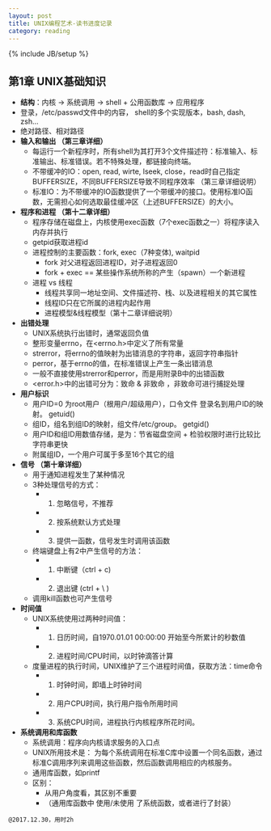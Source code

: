 ```yaml
---
layout: post
title: UNIX编程艺术-读书进度记录
category: reading
---
```

{% include JB/setup %}

## 第1章 UNIX基础知识 
- **结构**：内核 -> 系统调用 -> shell + 公用函数库 -> 应用程序
- 登录，/etc/passwd文件中的内容， shell的多个实现版本，bash, dash, zsh…
- 绝对路径、相对路径
- **输入和输出 （第三章详细）**
    - 每运行一个新程序时，所有shell为其打开3个文件描述符：标准输入、标准输出、标准错误。若不特殊处理，都链接向终端。
    - 不带缓冲的IO：open, read, wirte, lseek, close，read时自己指定BUFFERSIZE，不同BUFFERSIZE导致不同程序效率 （第三章详细说明）
    - 标准IO：为不带缓冲的IO函数提供了一个带缓冲的接口。使用标准IO函数，无需担心如何选取最佳缓冲区（上述BUFFERSIZE）的大小。
- **程序和进程 （第十二章详细）**
    - 程序存储在磁盘上，内核使用exec函数（7个exec函数之一）将程序读入内存并执行
    - getpid获取进程id
    - 进程控制的主要函数：fork, exec（7种变体), waitpid
        - fork 对父进程返回进程ID，对子进程返回0
        - fork + exec == 某些操作系统所称的产生（spawn）一个新进程
    - 进程 vs 线程
        - 线程共享同一地址空间、文件描述符、栈、以及进程相关的其它属性
        - 线程ID只在它所属的进程内起作用
        - 进程模型&线程模型（第十二章详细说明）
- **出错处理**
    - UNIX系统执行出错时，通常返回负值
    - 整形变量errno，在<errno.h>中定义了所有常量
    - strerror，将errno的值映射为出错消息的字符串，返回字符串指针
    - perror，基于errno的值，在标准错误上产生一条出错消息
    - 一般不直接使用strerror和perror，而是用附录B中的出错函数
    - <error.h>中的出错可分为：致命 & 非致命 ，非致命可进行捕捉处理
- **用户标识**
    - 用户ID=0 为root用户（根用户/超级用户），口令文件 登录名到用户ID的映射。 getuid()
    - 组ID，组名到组ID的映射，组文件/etc/group。 getgid()
    - 用户ID和组ID用数值存储，是为：节省磁盘空间 + 检验权限时进行比较比字符串更快
    - 附属组ID，一个用户可属于多至16个其它的组
- **信号 （第十章详细）**
    - 用于通知进程发生了某种情况
    - 3种处理信号的方式：
        - 1. 忽略信号，不推荐
        - 2. 按系统默认方式处理
        - 3. 提供一函数，信号发生时调用该函数
    - 终端键盘上有2中产生信号的方法：
        - 1. 中断键（ctrl + c)
        - 2. 退出键  (ctrl + \ )
    - 调用kill函数也可产生信号
- **时间值**
    - UNIX系统使用过两种时间值：
        - 1. 日历时间，自1970.01.01 00:00:00 开始至今所累计的秒数值
        - 2. 进程时间/CPU时间，以时钟滴答计算
    - 度量进程的执行时间，UNIX维护了三个进程时间值，获取方法：time命令
        - 1. 时钟时间，即墙上时钟时间
        - 2. 用户CPU时间，执行用户指令所用时间
        - 3. 系统CPU时间，进程执行内核程序所花时间。
- **系统调用和库函数**
    - 系统调用：程序向内核请求服务的入口点
    - UNIX所用技术是： 为每个系统调用在标准C库中设置一个同名函数，通过标准C调用序列来调用这些函数，然后函数调用相应的内核服务。
    - 通用库函数，如printf
    - 区别：
        - 从用户角度看，其区别不重要
        - （通用库函数中 使用/未使用 了系统函数，或者进行了封装）

`@2017.12.30，用时2h`
